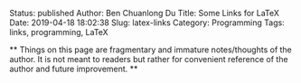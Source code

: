 Status: published
Author: Ben Chuanlong Du
Title: Some Links for LaTeX
Date: 2019-04-18 18:02:38
Slug: latex-links
Category: Programming
Tags: links, programming, LaTeX

**
Things on this page are fragmentary and immature notes/thoughts of the author. 
It is not meant to readers but rather for convenient reference of the author and future improvement.
**
 
